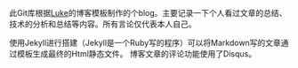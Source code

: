 此Git库根据[Luke](http://geeklu.com)的博客模板制作的个blog。主要记录一下个人看过文章的总结、技术的分析和总结等内容。所有言论仅代表本人自己。



使用Jekyll进行搭建（Jekyll是一个Ruby写的程序）可以将Markdown写的文章通过模板生成最终的Html静态文件。
博客文章的评论功能使用了Disqus。

